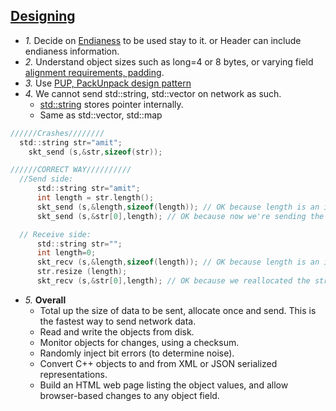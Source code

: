 ## [Designing](https://www.cs.uaf.edu/courses/cs441/notes/protocols/)
- *1.* Decide on [Endianess](/Languages/Programming_Languages/C/Bitwise) to be used stay to it. or Header can include endianess information.
- *2.* Understand object sizes such as long=4 or 8 bytes, or varying field [alignment requirements, padding](https://sites.google.com/site/amitinterviewpreparation/c-1).
- *3.* Use [PUP, PackUnpack design pattern](/Languages/Programming_Languages/c++/Design_Pattens/Behavioral/PUP_Pack_Unpack)
- *4.* We cannot send std::string, std::vector on network as such.
  - [std::string](/Languages/Programming_Languages/c++/Libraries_FileHandling/Strings) stores pointer internally.
  - Same as std::vector, std::map
```c
//////Crashes////////
  std::string str="amit";
	skt_send (s,&str,sizeof(str));

//////CORRECT WAY//////////
  //Send side:
	  std::string str="amit";
	  int length = str.length();
	  skt_send (s,&length,sizeof(length)); // OK because length is an integer
	  skt_send (s,&str[0],length); // OK because now we're sending the string *data*

  // Receive side:
	  std::string str="";
	  int length=0;
	  skt_recv (s,&length,sizeof(length)); // OK because length is an integer
	  str.resize (length);
	  skt_recv (s,&str[0],length); // OK because we reallocated the string
```
- *5.* **Overall**
  - Total up the size of data to be sent, allocate once and send.  This is the fastest way to send network data.
  - Read and write the objects from disk.
  - Monitor objects for changes, using a checksum.
  - Randomly inject bit errors (to determine noise).
  - Convert C++ objects to and from XML or JSON serialized representations.
  - Build an HTML web page listing the object values, and allow browser-based changes to any object field.
